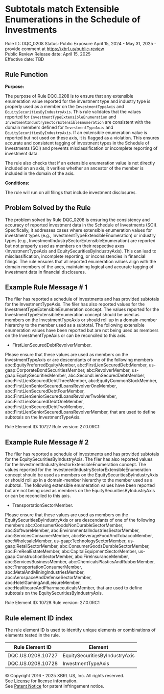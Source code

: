 # Subtotals match Extensible Enumerations in the Schedule of Investments
Rule ID: DQC_0208
Status: Public Exposure April 15, 2024 - May 31, 2025 - provide comment at https://xbrl.us/public-review  
Public Review Release date: April 15, 2025  
Effective date: TBD

## Rule Function

**Purpose:** 

The purpose of Rule DQC_0208 is to ensure that any extensible enumeration value reported for the investment type and industry type is properly used as a member on the `InvestmentTypeAxis` and `EquitySecuritiesByIndustryAxis`. This rule validates that the values reported for `InvestmentTypeExtensibleEnumeration` and `InvestmentIndustrySectorExtensibleEnumeration` are consistent with the domain members defined for `InvestmentTypeAxis` and `EquitySecuritiesByIndustryAxis`. If an extensible enumeration value is reported but not used on these axis, it is flagged as a violation. This ensures accurate and consistent tagging of investment types in the Schedule of Investments (SOI) and prevents misclassification or incomplete reporting of investment data.

The rule also checks that if an extensible enumeration value is not directly included on an axis, it verifies whether an ancestor of the member is included in the domain of the axis.

**Conditions:**

The rule will run on all filings that include investment disclosures.

## Problem Solved by the Rule

The problem solved by Rule DQC_0208 is ensuring the consistency and accuracy of reported investment data in the Schedule of Investments (SOI). Specifically, it addresses cases where extensible enumeration values for investment types (e.g., InvestmentTypeExtensibleEnumeration) or industry types (e.g., InvestmentIndustrySectorExtensibleEnumeration) are reported but not properly used as members on their respective axes (InvestmentTypeAxis and EquitySecuritiesByIndustryAxis). This can lead to misclassification, incomplete reporting, or inconsistencies in financial filings. The rule ensures that all reported enumeration values align with the domain members of the axes, maintaining logical and accurate tagging of investment data in financial disclosures.

## Example Rule Message # 1

The filer has reported a schedule of investments and has provided subtotals for the InvestmentTypeAxis.  The filer has also reported values for the InvestmentTypeExtensibleEnumeration concept.  The values reported for the InvestmentTypeExtensibleEnumeration concept should be used as members on the InvestmentTypeAxis or should roll up in a domain-member hierarchy to the member used as a subtotal.  The following extensible enumeration values have been reported but are not being used as members on the InvestmentTypeAxis or can be reconciled to this axis. 

- FirstLienSecuredDebtRevolverMember.  

Please ensure that these values are used as members on the InvestmentTypeAxis or are descendants of one of the following members abc:EquityPreferredEquityMember, abc:FirstLienSecuredDebtMember, us-gaap:CorporateBondSecuritiesMember, abc:RevolverMember, us-gaap:EquitySecuritiesMember, abc:SecondLienSecuredDebtMember, abc:FirstLienSecuredDebtThreeMember, abc:EquityCommonStockMember, abc:FirstLienSeniorSecuredLoansRevolverOneMember, abc:FirstLienSecuredDebtFourMember, abc:FirstLienSeniorSecuredLoansRevolverTwoMember, abc:FirstLienSecuredDebtOneMember, abc:FirstLienSecuredDebtTwoMember, abc:FirstLienSeniorSecuredLoansRevolverMember, that are used to define subtotals on the InvestmentTypeAxis.

Rule Element ID: 10727
Rule version: 27.0.0RC1


## Example Rule Message # 2

The filer has reported a schedule of investments and has provided subtotals for the EquitySecuritiesByIndustryAxis.  The filer has also reported values for the InvestmentIndustrySectorExtensibleEnumeration concept.  The values reported for the InvestmentIndustrySectorExtensibleEnumeration concept should be used as members on the EquitySecuritiesByIndustryAxis or should roll up in a domain-member hierarchy to the member used as a subtotal.  The following extensible enumeration values have been reported but are not being used as members on the EquitySecuritiesByIndustryAxis or can be reconciled to this axis. 

- TransportationSectorMember.  

Please ensure that these values are used as members on the EquitySecuritiesByIndustryAxis or are descendants of one of the following members abc:ConsumerGoodsNonDurableSectorMember, abc:SoftwareMember, abc:EnvironmentalIndustriesSectorMember, abc:ServicesConsumerMember, abc:BeverageFoodAndTobaccoMember, abc:WholesaleMember, us-gaap:TechnologySectorMember, us-gaap:RetailSectorMember, abc:ConsumerGoodsDurableSectorMember, abc:FireRealEstateMember, abc:CapitalEquipmentSectorMember, us-gaap:ConstructionSectorMember, abc:FireInsuranceMember, abc:ServicesBusinessMember, abc:ChemicalsPlasticsAndRubberMember, abc:TransportationConsumerMember, abc:MetalAndMiningIndustriesMember, abc:AerospaceAndDefenseSectorMember, abc:HotelGamingAndLeisureMember, abc:HealthcareAndPharmaceuticalsMember, that are used to define subtotals on the EquitySecuritiesByIndustryAxis.


Rule Element ID: 10728
Rule version: 27.0.0RC1


## Rule element ID index  
The rule element ID is used to identify unique elements or combinations of elements tested in the rule.

|Rule Element ID|Element|
|--- |--- |
| DQC.US.0208.10727 |EquitySecuritiesByIndustryAxis|
| DQC.US.0208.10728 |InvestmentTypeAxis|


© Copyright 2016 - 2025 XBRL US, Inc. All rights reserved.   
See [License](https://xbrl.us/dqc-license) for license information.  
See [Patent Notice](https://xbrl.us/dqc-patent) for patent infringement notice. 
